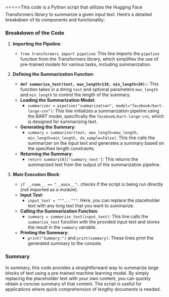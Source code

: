 :star::star::star::star::star:This code is a Python script that utilizes the Hugging Face Transformers library to summarize a given input text. Here’s a detailed breakdown of its components and functionality:

### Breakdown of the Code

1. **Importing the Pipeline**:
   - `from transformers import pipeline`: This line imports the `pipeline` function from the Transformers library, which simplifies the use of pre-trained models for various tasks, including summarization.

2. **Defining the Summarization Function**:
   - **`def summarize_text(text, max_length=130, min_length=30):`**: This function takes in a string `text` and optional parameters `max_length` and `min_length` to control the length of the summary.
   - **Loading the Summarization Model**:
     - `summarizer = pipeline("summarization", model="facebook/bart-large-cnn")`: This line initializes a summarization pipeline using the BART model, specifically the `facebook/bart-large-cnn`, which is designed for summarizing text.
   - **Generating the Summary**:
     - `summary = summarizer(text, max_length=max_length, min_length=min_length, do_sample=False)`: This line calls the summarizer on the input text and generates a summary based on the specified length constraints.
   - **Returning the Summary**:
     - `return summary[0]['summary_text']`: This returns the summarized text from the output of the summarization pipeline.

3. **Main Execution Block**:
   - `if __name__ == "__main__":` checks if the script is being run directly (not imported as a module).
   - **Input Text**:
     - `input_text = """..."""`: Here, you can replace the placeholder text with any long text that you want to summarize.
   - **Calling the Summarization Function**:
     - `summary = summarize_text(input_text)`: This line calls the `summarize_text` function with the provided input text and stores the result in the `summary` variable.
   - **Printing the Summary**:
     - `print("Summary:")` and `print(summary)`: These lines print the generated summary to the console.

### Summary
In summary, this code provides a straightforward way to summarize large blocks of text using a pre-trained machine learning model. By simply replacing the placeholder text with your own content, you can quickly obtain a concise summary of that content. The script is useful for applications where quick comprehension of lengthy documents is needed.
